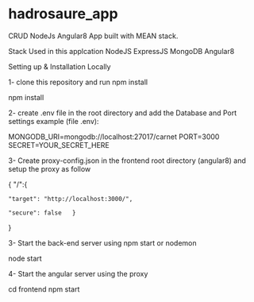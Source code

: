 # hadrosaure_app
CRUD  NodeJs Angular8 
 App built with MEAN stack.

Stack Used in this applcation
NodeJS
ExpressJS
MongoDB
Angular8 

Setting up & Installation Locally

1- clone this repository and run npm install

npm install

2- create .env file in the root directory and add the Database and Port settings example (file .env):

MONGODB_URI=mongodb://localhost:27017/carnet
PORT=3000
SECRET=YOUR_SECRET_HERE

3- Create proxy-config.json in the frontend root directory (angular8) and setup the proxy as follow

{
  "/":{   
  
    "target": "http://localhost:3000/",
    
    "secure": false   }  
}

3- Start the back-end server using npm start or nodemon

node start

4- Start the angular server using the proxy


cd frontend
npm start
